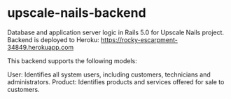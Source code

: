 # upscale-nails-backend
Database and application server logic in Rails 5.0 for Upscale Nails project. Backend is deployed to Heroku:  https://rocky-escarpment-34849.herokuapp.com

This backend supports the following models:

User:  Identifies all system users, including customers, technicians and administrators.
Product:  Identifies products and services offered for sale to customers.
